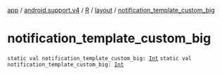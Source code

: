 [app](../../../index.md) / [android.support.v4](../../index.md) / [R](../index.md) / [layout](index.md) / [notification_template_custom_big](./notification_template_custom_big.md)

# notification_template_custom_big

`static val notification_template_custom_big: `[`Int`](https://kotlinlang.org/api/latest/jvm/stdlib/kotlin/-int/index.html)
`static val notification_template_custom_big: `[`Int`](https://kotlinlang.org/api/latest/jvm/stdlib/kotlin/-int/index.html)